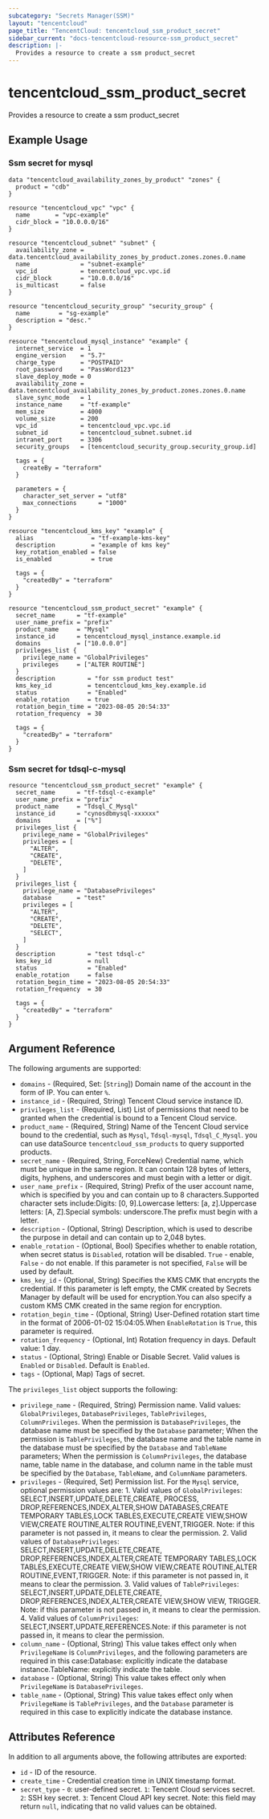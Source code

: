 ```yaml
---
subcategory: "Secrets Manager(SSM)"
layout: "tencentcloud"
page_title: "TencentCloud: tencentcloud_ssm_product_secret"
sidebar_current: "docs-tencentcloud-resource-ssm_product_secret"
description: |-
  Provides a resource to create a ssm product_secret
---
```


# tencentcloud_ssm_product_secret

Provides a resource to create a ssm product_secret

## Example Usage

### Ssm secret for mysql

```hcl
data "tencentcloud_availability_zones_by_product" "zones" {
  product = "cdb"
}

resource "tencentcloud_vpc" "vpc" {
  name       = "vpc-example"
  cidr_block = "10.0.0.0/16"
}

resource "tencentcloud_subnet" "subnet" {
  availability_zone = data.tencentcloud_availability_zones_by_product.zones.zones.0.name
  name              = "subnet-example"
  vpc_id            = tencentcloud_vpc.vpc.id
  cidr_block        = "10.0.0.0/16"
  is_multicast      = false
}

resource "tencentcloud_security_group" "security_group" {
  name        = "sg-example"
  description = "desc."
}

resource "tencentcloud_mysql_instance" "example" {
  internet_service  = 1
  engine_version    = "5.7"
  charge_type       = "POSTPAID"
  root_password     = "PassWord123"
  slave_deploy_mode = 0
  availability_zone = data.tencentcloud_availability_zones_by_product.zones.zones.0.name
  slave_sync_mode   = 1
  instance_name     = "tf-example"
  mem_size          = 4000
  volume_size       = 200
  vpc_id            = tencentcloud_vpc.vpc.id
  subnet_id         = tencentcloud_subnet.subnet.id
  intranet_port     = 3306
  security_groups   = [tencentcloud_security_group.security_group.id]

  tags = {
    createBy = "terraform"
  }

  parameters = {
    character_set_server = "utf8"
    max_connections      = "1000"
  }
}

resource "tencentcloud_kms_key" "example" {
  alias                = "tf-example-kms-key"
  description          = "example of kms key"
  key_rotation_enabled = false
  is_enabled           = true

  tags = {
    "createdBy" = "terraform"
  }
}

resource "tencentcloud_ssm_product_secret" "example" {
  secret_name      = "tf-example"
  user_name_prefix = "prefix"
  product_name     = "Mysql"
  instance_id      = tencentcloud_mysql_instance.example.id
  domains          = ["10.0.0.0"]
  privileges_list {
    privilege_name = "GlobalPrivileges"
    privileges     = ["ALTER ROUTINE"]
  }
  description         = "for ssm product test"
  kms_key_id          = tencentcloud_kms_key.example.id
  status              = "Enabled"
  enable_rotation     = true
  rotation_begin_time = "2023-08-05 20:54:33"
  rotation_frequency  = 30

  tags = {
    "createdBy" = "terraform"
  }
}
```

### Ssm secret for tdsql-c-mysql

```hcl
resource "tencentcloud_ssm_product_secret" "example" {
  secret_name      = "tf-tdsql-c-example"
  user_name_prefix = "prefix"
  product_name     = "Tdsql_C_Mysql"
  instance_id      = "cynosdbmysql-xxxxxx"
  domains          = ["%"]
  privileges_list {
    privilege_name = "GlobalPrivileges"
    privileges = [
      "ALTER",
      "CREATE",
      "DELETE",
    ]
  }
  privileges_list {
    privilege_name = "DatabasePrivileges"
    database       = "test"
    privileges = [
      "ALTER",
      "CREATE",
      "DELETE",
      "SELECT",
    ]
  }
  description         = "test tdsql-c"
  kms_key_id          = null
  status              = "Enabled"
  enable_rotation     = false
  rotation_begin_time = "2023-08-05 20:54:33"
  rotation_frequency  = 30

  tags = {
    "createdBy" = "terraform"
  }
}
```

## Argument Reference

The following arguments are supported:

* `domains` - (Required, Set: [`String`]) Domain name of the account in the form of IP. You can enter `%`.
* `instance_id` - (Required, String) Tencent Cloud service instance ID.
* `privileges_list` - (Required, List) List of permissions that need to be granted when the credential is bound to a Tencent Cloud service.
* `product_name` - (Required, String) Name of the Tencent Cloud service bound to the credential, such as `Mysql`, `Tdsql-mysql`, `Tdsql_C_Mysql`. you can use dataSource `tencentcloud_ssm_products` to query supported products.
* `secret_name` - (Required, String, ForceNew) Credential name, which must be unique in the same region. It can contain 128 bytes of letters, digits, hyphens, and underscores and must begin with a letter or digit.
* `user_name_prefix` - (Required, String) Prefix of the user account name, which is specified by you and can contain up to 8 characters.Supported character sets include:Digits: [0, 9].Lowercase letters: [a, z].Uppercase letters: [A, Z].Special symbols: underscore.The prefix must begin with a letter.
* `description` - (Optional, String) Description, which is used to describe the purpose in detail and can contain up to 2,048 bytes.
* `enable_rotation` - (Optional, Bool) Specifies whether to enable rotation, when secret status is `Disabled`, rotation will be disabled. `True` - enable, `False` - do not enable. If this parameter is not specified, `False` will be used by default.
* `kms_key_id` - (Optional, String) Specifies the KMS CMK that encrypts the credential. If this parameter is left empty, the CMK created by Secrets Manager by default will be used for encryption.You can also specify a custom KMS CMK created in the same region for encryption.
* `rotation_begin_time` - (Optional, String) User-Defined rotation start time in the format of 2006-01-02 15:04:05.When `EnableRotation` is `True`, this parameter is required.
* `rotation_frequency` - (Optional, Int) Rotation frequency in days. Default value: 1 day.
* `status` - (Optional, String) Enable or Disable Secret. Valid values is `Enabled` or `Disabled`. Default is `Enabled`.
* `tags` - (Optional, Map) Tags of secret.

The `privileges_list` object supports the following:

* `privilege_name` - (Required, String) Permission name. Valid values: `GlobalPrivileges`, `DatabasePrivileges`, `TablePrivileges`, `ColumnPrivileges`. When the permission is `DatabasePrivileges`, the database name must be specified by the `Database` parameter; When the permission is `TablePrivileges`, the database name and the table name in the database must be specified by the `Database` and `TableName` parameters; When the permission is `ColumnPrivileges`, the database name, table name in the database, and column name in the table must be specified by the `Database`, `TableName`, and `ColumnName` parameters.
* `privileges` - (Required, Set) Permission list. For the `Mysql` service, optional permission values are: 1. Valid values of `GlobalPrivileges`: SELECT,INSERT,UPDATE,DELETE,CREATE, PROCESS, DROP,REFERENCES,INDEX,ALTER,SHOW DATABASES,CREATE TEMPORARY TABLES,LOCK TABLES,EXECUTE,CREATE VIEW,SHOW VIEW,CREATE ROUTINE,ALTER ROUTINE,EVENT,TRIGGER. Note: if this parameter is not passed in, it means to clear the permission. 2. Valid values of `DatabasePrivileges`: SELECT,INSERT,UPDATE,DELETE,CREATE, DROP,REFERENCES,INDEX,ALTER,CREATE TEMPORARY TABLES,LOCK TABLES,EXECUTE,CREATE VIEW,SHOW VIEW,CREATE ROUTINE,ALTER ROUTINE,EVENT,TRIGGER. Note: if this parameter is not passed in, it means to clear the permission. 3. Valid values of `TablePrivileges`: SELECT,INSERT,UPDATE,DELETE,CREATE, DROP,REFERENCES,INDEX,ALTER,CREATE VIEW,SHOW VIEW, TRIGGER. Note: if this parameter is not passed in, it means to clear the permission. 4. Valid values of `ColumnPrivileges`: SELECT,INSERT,UPDATE,REFERENCES.Note: if this parameter is not passed in, it means to clear the permission.
* `column_name` - (Optional, String) This value takes effect only when `PrivilegeName` is `ColumnPrivileges`, and the following parameters are required in this case:Database: explicitly indicate the database instance.TableName: explicitly indicate the table.
* `database` - (Optional, String) This value takes effect only when `PrivilegeName` is `DatabasePrivileges`.
* `table_name` - (Optional, String) This value takes effect only when `PrivilegeName` is `TablePrivileges`, and the `Database` parameter is required in this case to explicitly indicate the database instance.

## Attributes Reference

In addition to all arguments above, the following attributes are exported:

* `id` - ID of the resource.
* `create_time` - Credential creation time in UNIX timestamp format.
* `secret_type` - `0`: user-defined secret. `1`: Tencent Cloud services secret. `2`: SSH key secret. `3`: Tencent Cloud API key secret. Note: this field may return `null`, indicating that no valid values can be obtained.


